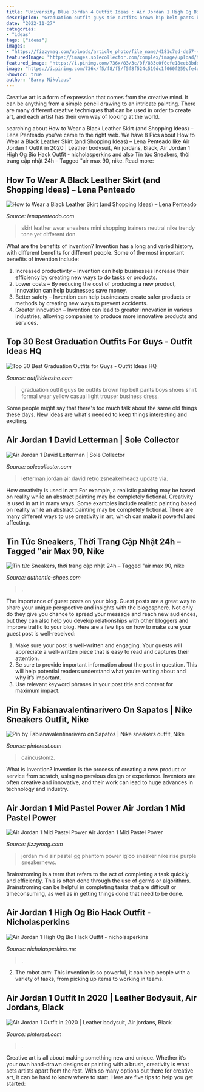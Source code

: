 ```yaml
---
title: "University Blue Jordan 4 Outfit Ideas : Air Jordan 1 High Og Bio Hack Outfit"
description: "Graduation outfit guys tie outfits brown hip belt pants boys shoes shirt formal wear yellow casual light trouser business dress"
date: "2022-11-27"
categories:
- "ideas"
tags: ["ideas"]
images:
- "https://fizzymag.com/uploads/article_photo/file_name/4181c7ed-de57-45d4-8156-b7470a8d6e80/air-jordan-1-mid-girls-igloo-phantom-igloo-purple-rise-five-lace-release-pastel-sneaker-fizzy-mag-02.jpg"
featuredImage: "https://images.solecollector.com/complex/image/upload/t_in_content_image/air-jordan-1-letterman-10_o5c8uq.jpg"
featured_image: "https://i.pinimg.com/736x/83/3c/0f/833c0f0cfe18eeb8bdddd8be53288241.jpg"
image: "https://i.pinimg.com/736x/f5/f8/f5/f5f8f524c519dc1f060f259cfe4dd160.jpg"
ShowToc: true
author: "Barry Nikolaus"
---
```



Creative art is a form of expression that comes from the creative mind. It can be anything from a simple pencil drawing to an intricate painting. There are many different creative techniques that can be used in order to create art, and each artist has their own way of looking at the world.

	

		
searching about How to Wear a Black Leather Skirt (and Shopping Ideas) – Lena Penteado you've came to the right web. We have 8 Pics about How to Wear a Black Leather Skirt (and Shopping Ideas) – Lena Penteado like Air Jordan 1 Outfit in 2020 | Leather bodysuit, Air jordans, Black, Air Jordan 1 High Og Bio Hack Outfit - nicholasperkins and also Tin tức Sneakers, thời trang cập nhật 24h – Tagged &quot;air max 90, nike. Read more:
		
    
## How To Wear A Black Leather Skirt (and Shopping Ideas) – Lena Penteado

<img loading=lazy src="https://www.lenapenteado.com/wp-content/uploads/2014/12/how-to-wear-a-black-leather-skirt.jpg" onerror="this.onerror=null;this.src='https://tse4.mm.bing.net/th?id=OIP.TkagPPgF5HfBZYXIJnzBbAHaLM&amp;pid=15.1';" alt="How to Wear a Black Leather Skirt (and Shopping Ideas) – Lena Penteado">

_Source: lenapenteado.com_

>skirt leather wear sneakers mini shopping trainers neutral nike trendy tone yet different don. 

	

What are the benefits of invention?
Invention has a long and varied history, with different benefits for different people. Some of the most important benefits of invention include: 
1) Increased productivity – Invention can help businesses increase their efficiency by creating new ways to do tasks or products. 
2) Lower costs – By reducing the cost of producing a new product, innovation can help businesses save money. 
3) Better safety – Invention can help businesses create safer products or methods by creating new ways to prevent accidents.
4) Greater innovation – Invention can lead to greater innovation in various industries, allowing companies to produce more innovative products and services.

    
## Top 30 Best Graduation Outfits For Guys - Outfit Ideas HQ

<img loading=lazy src="http://outfitideashq.com/wp-content/uploads/2016/06/graduation-outfit-idea-for-guys-tie-pin.jpg" onerror="this.onerror=null;this.src='https://tse3.mm.bing.net/th?id=OIP.H1Vw-NVJhsVAWgd_EIPZWQHaHa&amp;pid=15.1';" alt="Top 30 Best Graduation Outfits for Guys - Outfit Ideas HQ">

_Source: outfitideashq.com_

>graduation outfit guys tie outfits brown hip belt pants boys shoes shirt formal wear yellow casual light trouser business dress. 

	

Some people might say that there's too much talk about the same old things these days. New ideas are what's needed to keep things interesting and exciting.

    
## Air Jordan 1 David Letterman | Sole Collector

<img loading=lazy src="https://images.solecollector.com/complex/image/upload/t_in_content_image/air-jordan-1-letterman-10_o5c8uq.jpg" onerror="this.onerror=null;this.src='https://tse2.mm.bing.net/th?id=OIP.kiEb4i843O-nTe01QSfChAHaIn&amp;pid=15.1';" alt="Air Jordan 1 David Letterman | Sole Collector">

_Source: solecollector.com_

>letterman jordan air david retro zsneakerheadz update via. 

	

How creativity is used in art: For example, a realistic painting may be based on reality while an abstract painting may be completely fictional.
Creativity is used in art in many ways. Some examples include realistic painting based on reality while an abstract painting may be completely fictional. There are many different ways to use creativity in art, which can make it powerful and affecting.

    
## Tin Tức Sneakers, Thời Trang Cập Nhật 24h – Tagged &quot;air Max 90, Nike

<img loading=lazy src="https://file.hstatic.net/1000282067/article/colour_-noi-bat-giua-dam-dong__1__fa362c7c47254e56982e7f3def5fe232_b8ba869f204c49ab9b9632a6dbec49a2_large.jpg" onerror="this.onerror=null;this.src='https://tse4.mm.bing.net/th?id=OIP.bWkrXqTDJzlBtGtZyHrW9AHaEK&amp;pid=15.1';" alt="Tin tức Sneakers, thời trang cập nhật 24h – Tagged &quot;air max 90, nike">

_Source: authentic-shoes.com_

>. 

	

The importance of guest posts on your blog.
Guest posts are a great way to share your unique perspective and insights with the blogosphere. Not only do they give you chance to spread your message and reach new audiences, but they can also help you develop relationships with other bloggers and improve traffic to your blog. Here are a few tips on how to make sure your guest post is well-received: 
1. Make sure your post is well-written and engaging. Your guests will appreciate a well-written piece that is easy to read and captures their attention. 
2. Be sure to provide important information about the post in question. This will help potential readers understand what you’re writing about and why it’s important. 
3. Use relevant keyword phrases in your post title and content for maximum impact.

    
## Pin By Fabianavalentinarivero On Sapatos | Nike Sneakers Outfit, Nike

<img loading=lazy src="https://i.pinimg.com/736x/83/3c/0f/833c0f0cfe18eeb8bdddd8be53288241.jpg" onerror="this.onerror=null;this.src='https://tse4.mm.bing.net/th?id=OIP.IGpJQLQTAn2970bGvJN5AAHaIX&amp;pid=15.1';" alt="Pin by Fabianavalentinarivero on Sapatos | Nike sneakers outfit, Nike">

_Source: pinterest.com_

>caincustomz. 

	

What is Invention?
Invention is the process of creating a new product or service from scratch, using no previous design or experience. Inventors are often creative and innovative, and their work can lead to huge advances in technology and industry.

    
## Air Jordan 1 Mid Pastel Power Air Jordan 1 Mid Pastel Power

<img loading=lazy src="https://fizzymag.com/uploads/article_photo/file_name/4181c7ed-de57-45d4-8156-b7470a8d6e80/air-jordan-1-mid-girls-igloo-phantom-igloo-purple-rise-five-lace-release-pastel-sneaker-fizzy-mag-02.jpg" onerror="this.onerror=null;this.src='https://tse1.mm.bing.net/th?id=OIP.HwdXxkzmi-e-tLO2YA533gHaFM&amp;pid=15.1';" alt="Air Jordan 1 Mid Pastel Power Air Jordan 1 Mid Pastel Power">

_Source: fizzymag.com_

>jordan mid air pastel gg phantom power igloo sneaker nike rise purple sneakernews. 

	

Brainstroming is a term that refers to the act of completing a task quickly and efficiently. This is often done through the use of germs or algorithms. Brainstroming can be helpful in completing tasks that are difficult or timeconsuming, as well as in getting things done that need to be done.

    
## Air Jordan 1 High Og Bio Hack Outfit - Nicholasperkins

<img loading=lazy src="https://i.pinimg.com/736x/45/95/19/45951949e7d633f33308d53d4b61a7d2.jpg" onerror="this.onerror=null;this.src='https://tse3.mm.bing.net/th?id=OIP.ZK7Vt4lVyOxXwAwoJgl38QHaJP&amp;pid=15.1';" alt="Air Jordan 1 High Og Bio Hack Outfit - nicholasperkins">

_Source: nicholasperkins.me_

>. 

	

2. The robot arm: This invention is so powerful, it can help people with a variety of tasks, from picking up items to working in teams.

    
## Air Jordan 1 Outfit In 2020 | Leather Bodysuit, Air Jordans, Black

<img loading=lazy src="https://i.pinimg.com/736x/f5/f8/f5/f5f8f524c519dc1f060f259cfe4dd160.jpg" onerror="this.onerror=null;this.src='https://tse3.mm.bing.net/th?id=OIP.6vxogct_N9FPacl6FWFnUQHaJ3&amp;pid=15.1';" alt="Air Jordan 1 Outfit in 2020 | Leather bodysuit, Air jordans, Black">

_Source: pinterest.com_

>. 

	

Creative art is all about making something new and unique. Whether it’s your own hand-drawn designs or painting with a brush, creativity is what sets artists apart from the rest. With so many options out there for creative art, it can be hard to know where to start. Here are five tips to help you get started: 

